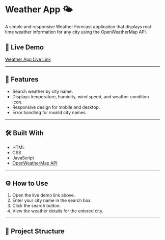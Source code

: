 # Weather App 🌤️

A simple and responsive Weather Forecast application that displays real-time weather information for any city using the OpenWeatherMap API.

## 🔗 Live Demo
[Weather App Live Link](https://farhaan-tahir.github.io/Weather-App/)

---

## 📌 Features
- Search weather by city name.
- Displays temperature, humidity, wind speed, and weather condition icon.
- Responsive design for mobile and desktop.
- Error handling for invalid city names.

---

## 🛠 Built With
- HTML
- CSS
- JavaScript
- [OpenWeatherMap API](https://openweathermap.org/api)

---

## ⚙️ How to Use
1. Open the live demo link above.
2. Enter your city name in the search box.
3. Click the search button.
4. View the weather details for the entered city.

---

## 📂 Project Structure
